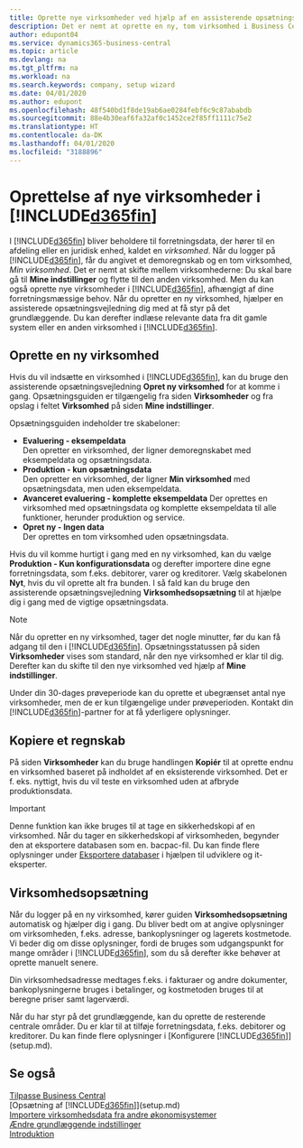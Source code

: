 ```yaml
---
title: Oprette nye virksomheder ved hjælp af en assisterende opsætningsvejledning | Microsoft Docs
description: Det er nemt at oprette en ny, tom virksomhed i Business Central. En assisterede opsætningsvejledning hjælper dig gennem trinene, og du kan indlæse eksisterende forretningsdata.
author: edupont04
ms.service: dynamics365-business-central
ms.topic: article
ms.devlang: na
ms.tgt_pltfrm: na
ms.workload: na
ms.search.keywords: company, setup wizard
ms.date: 04/01/2020
ms.author: edupont
ms.openlocfilehash: 48f540bd1f8de19ab6ae0284febf6c9c87ababdb
ms.sourcegitcommit: 88e4b30eaf6fa32af0c1452ce2f85ff1111c75e2
ms.translationtype: HT
ms.contentlocale: da-DK
ms.lasthandoff: 04/01/2020
ms.locfileid: "3188896"
---
```

# <a name="creating-new-companies-in-d365fin"></a>Oprettelse af nye virksomheder i [!INCLUDE[d365fin](includes/d365fin_md.md)]
I [!INCLUDE[d365fin](includes/d365fin_md.md)] bliver beholdere til forretningsdata, der hører til en afdeling eller en juridisk enhed, kaldet en *virksomhed*. Når du logger på [!INCLUDE[d365fin](includes/d365fin_md.md)], får du angivet et demoregnskab og en tom virksomhed, *Min virksomhed*. Det er nemt at skifte mellem virksomhederne: Du skal bare gå til **Mine indstillinger** og flytte til den anden virksomhed. Men du kan også oprette nye virksomheder i [!INCLUDE[d365fin](includes/d365fin_md.md)], afhængigt af dine forretningsmæssige behov. Når du opretter en ny virksomhed, hjælper en assisterede opsætningsvejledning dig med at få styr på det grundlæggende. Du kan derefter indlæse relevante data fra dit gamle system eller en anden virksomhed i [!INCLUDE[d365fin](includes/d365fin_md.md)].  

## <a name="creating-a-new-company"></a>Oprette en ny virksomhed
Hvis du vil indsætte en virksomhed i [!INCLUDE[d365fin](includes/d365fin_md.md)], kan du bruge den assisterende opsætningsvejledning **Opret ny virksomhed** for at komme i gang. Opsætningsguiden er tilgængelig fra siden **Virksomheder** og fra opslag i feltet **Virksomhed** på siden **Mine indstillinger**.  

Opsætningsguiden indeholder tre skabeloner:

-   **Evaluering - eksempeldata**  
    Den opretter en virksomhed, der ligner demoregnskabet med eksempeldata og opsætningsdata.  
-   **Produktion - kun opsætningsdata**  
    Den opretter en virksomhed, der ligner **Min virksomhed** med opsætningsdata, men uden eksempeldata.
-   **Avanceret evaluering - komplette eksempeldata** Der oprettes en virksomhed med opsætningsdata og komplette eksempeldata til alle funktioner, herunder produktion og service.
-   **Opret ny - Ingen data**  
    Der oprettes en tom virksomhed uden opsætningsdata.  

Hvis du vil komme hurtigt i gang med en ny virksomhed, kan du vælge **Produktion - Kun konfigurationsdata** og derefter importere dine egne forretningsdata, som f.eks. debitorer, varer og kreditorer. Vælg skabelonen **Nyt**, hvis du vil oprette alt fra bunden. I så fald kan du bruge den assisterende opsætningsvejledning **Virksomhedsopsætning** til at hjælpe dig i gang med de vigtige opsætningsdata.  

> [!NOTE]  
>   Når du opretter en ny virksomhed, tager det nogle minutter, før du kan få adgang til den i [!INCLUDE[d365fin](includes/d365fin_md.md)]. Opsætningsstatussen på siden **Virksomheder** vises som standard, når den nye virksomhed er klar til dig. Derefter kan du skifte til den nye virksomhed ved hjælp af **Mine indstillinger**.  

Under din 30-dages prøveperiode kan du oprette et ubegrænset antal nye virksomheder, men de er kun tilgængelige under prøveperioden. Kontakt din [!INCLUDE[d365fin](includes/d365fin_md.md)]-partner for at få yderligere oplysninger.  

## <a name="copying-a-company"></a>Kopiere et regnskab
På siden **Virksomheder** kan du bruge handlingen **Kopiér** til at oprette endnu en virksomhed baseret på indholdet af en eksisterende virksomhed. Det er f. eks. nyttigt, hvis du vil teste en virksomhed uden at afbryde produktionsdata.

> [!Important]
> Denne funktion kan ikke bruges til at tage en sikkerhedskopi af en virksomhed. Når du tager en sikkerhedskopi af virksomheden, begynder den at eksportere databasen som en. bacpac-fil. Du kan finde flere oplysninger under [Eksportere databaser](/dynamics365/business-central/dev-itpro/administration/tenant-admin-center-database-export) i hjælpen til udviklere og it-eksperter.

## <a name="company-setup"></a>Virksomhedsopsætning
Når du logger på en ny virksomhed, kører guiden **Virksomhedsopsætning** automatisk og hjælper dig i gang. Du bliver bedt om at angive oplysninger om virksomheden, f.eks. adresse, bankoplysninger og lagerets kostmetode. Vi beder dig om disse oplysninger, fordi de bruges som udgangspunkt for mange områder i [!INCLUDE[d365fin](includes/d365fin_md.md)], som du så derefter ikke behøver at oprette manuelt senere.  

Din virksomhedsadresse medtages f.eks. i fakturaer og andre dokumenter, bankoplysningerne bruges i betalinger, og kostmetoden bruges til at beregne priser samt lagerværdi.  

Når du har styr på det grundlæggende, kan du oprette de resterende centrale områder. Du er klar til at tilføje forretningsdata, f.eks. debitorer og kreditorer. Du kan finde flere oplysninger i [Konfigurere [!INCLUDE[d365fin](includes/d365fin_md.md)]](setup.md).  

## <a name="see-also"></a>Se også
[Tilpasse Business Central](ui-customizing-overview.md)  
[Opsætning af [!INCLUDE[d365fin](includes/d365fin_md.md)]](setup.md)  
[Importere virksomhedsdata fra andre økonomisystemer](across-import-data-configuration-packages.md)  
[Ændre grundlæggende indstillinger](ui-change-basic-settings.md)  
[Introduktion](product-get-started.md)  
